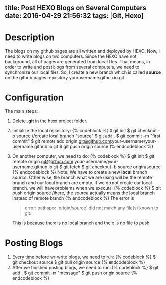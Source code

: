 title: Post HEXO Blogs on Several Computers
date: 2016-04-29 21:56:32
tags: [Git, Hexo]
---

# Description
The blogs on my github pages are all written and deployed by HEXO. Now, I need to write blogs on two computers. Since the HEXO have not background, all of pages are generated from local files. That means, in order to write and post blogs from several computers, we need to synchronize our local files. So, I create a new branch which is called **source** on the github pages repository yourusername.github.io.git. 

# Configuration
The main steps:
1. Delete **.git** in the hexo project folder.
2. Initialize the local repository:
    {% codeblock %}
    $ git init
    $ git checkout -b source     //create local branch "source"
    $ git add .
    $ git commit -m "first commit"
    $ git remote add origin git@github.com:your-username/your-username.github.io.git
    $ git push origin source
    {% endcodeblock %}
3. On another computer, we need to do:
    {% codeblock %}
    $ git init 
    $ git remote origin git@github.com:your-username/your-username.github.io.git
    $ git fetch
    $ git checkout -b source origin/source
    {% endcodeblock %}
Note: We have to create a new **local** branch *source*. Other wise, the branch what we are using will be the remote branch and our local branch are empty. If we do not create our local branch, we will have problems when we execute:
    {% codeblock %}
    $ git push origin source //here, the *source* actually means the local branch instead of remote branch
    {% endcodeblock %}
The error is
    > error: pathspec 'origin/source' did not match any file(s) known to git.

    This is because there is no local branch and there is no file to push. 

# Posting Blogs
1. Every time before we write blogs, we need to run:
    {% codeblock %}
    $ git checkout source
    $ git pull origin source
    {% endcodeblock %}
2. After we finished posting blogs, we need to run:
    {% codeblock %}
    $ git add .
    $ git commit -m "message"
    $ git push origin source
    {% endcodeblock %}
